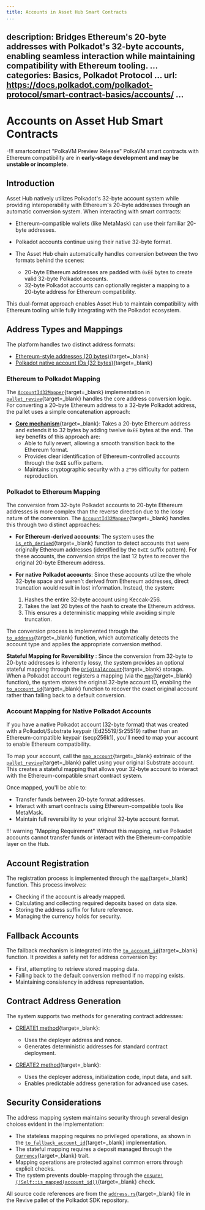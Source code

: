 ```yaml
---
title: Accounts in Asset Hub Smart Contracts
...
```

description: Bridges Ethereum's 20-byte addresses with Polkadot's 32-byte accounts, enabling seamless
  interaction while maintaining compatibility with Ethereum tooling.
...
categories: Basics, Polkadot Protocol
...
url: https://docs.polkadot.com/polkadot-protocol/smart-contract-basics/accounts/
...
---

# Accounts on Asset Hub Smart Contracts

-!!! smartcontract "PolkaVM Preview Release"
    PolkaVM smart contracts with Ethereum compatibility are in **early-stage development and may be unstable or incomplete**.

## Introduction

Asset Hub natively utilizes Polkadot's 32-byte account system while providing interoperability with Ethereum's 20-byte addresses through an automatic conversion system. When interacting with smart contracts:

- Ethereum-compatible wallets (like MetaMask) can use their familiar 20-byte addresses.
- Polkadot accounts continue using their native 32-byte format.
- The Asset Hub chain automatically handles conversion between the two formats behind the scenes:

    - 20-byte Ethereum addresses are padded with `0xEE` bytes to create valid 32-byte Polkadot accounts.
    - 32-byte Polkadot accounts can optionally register a mapping to a 20-byte address for Ethereum compatibility.

This dual-format approach enables Asset Hub to maintain compatibility with Ethereum tooling while fully integrating with the Polkadot ecosystem.

## Address Types and Mappings

The platform handles two distinct address formats:

- [Ethereum-style addresses (20 bytes)](https://ethereum.org/en/developers/docs/accounts/#account-creation){target=\_blank}
- [Polkadot native account IDs (32 bytes)](/polkadot-protocol/parachain-basics/accounts/){target=\_blank}

### Ethereum to Polkadot Mapping

The [`AccountId32Mapper`](https://paritytech.github.io/polkadot-sdk/master/pallet_revive/struct.AccountId32Mapper.html){target=\_blank} implementation in [`pallet_revive`](https://paritytech.github.io/polkadot-sdk/master/pallet_revive/index.html){target=\_blank} handles the core address conversion logic. For converting a 20-byte Ethereum address to a 32-byte Polkadot address, the pallet uses a simple concatenation approach:

- [**Core mechanism**](https://paritytech.github.io/polkadot-sdk/master/pallet_revive/trait.AddressMapper.html#tymethod.to_fallback_account_id){target=\_blank}: Takes a 20-byte Ethereum address and extends it to 32 bytes by adding twelve `0xEE` bytes at the end. The key benefits of this approach are:
    - Able to fully revert, allowing a smooth transition back to the Ethereum format.
    - Provides clear identification of Ethereum-controlled accounts through the `0xEE` suffix pattern.
    - Maintains cryptographic security with a `2^96` difficulty for pattern reproduction.

### Polkadot to Ethereum Mapping

The conversion from 32-byte Polkadot accounts to 20-byte Ethereum addresses is more complex than the reverse direction due to the lossy nature of the conversion. The [`AccountId32Mapper`](https://paritytech.github.io/polkadot-sdk/master/pallet_revive/struct.AccountId32Mapper.html){target=\_blank} handles this through two distinct approaches:

- **For Ethereum-derived accounts**: The system uses the [`is_eth_derived`](https://paritytech.github.io/polkadot-sdk/master/pallet_revive/fn.is_eth_derived.html){target=\_blank} function to detect accounts that were originally Ethereum addresses (identified by the `0xEE` suffix pattern). For these accounts, the conversion strips the last 12 bytes to recover the original 20-byte Ethereum address.

- **For native Polkadot accounts**: Since these accounts utilize the whole 32-byte space and weren't derived from Ethereum addresses, direct truncation would result in lost information. Instead, the system:

    1. Hashes the entire 32-byte account using Keccak-256.
    2. Takes the last 20 bytes of the hash to create the Ethereum address.
    3. This ensures a deterministic mapping while avoiding simple truncation.

The conversion process is implemented through the [`to_address`](https://paritytech.github.io/polkadot-sdk/master/pallet_revive/trait.AddressMapper.html#tymethod.to_address){target=\_blank} function, which automatically detects the account type and applies the appropriate conversion method.

**Stateful Mapping for Reversibility** : Since the conversion from 32-byte to 20-byte addresses is inherently lossy, the system provides an optional stateful mapping through the [`OriginalAccount`](https://paritytech.github.io/polkadot-sdk/master/pallet_revive/pallet/storage_types/struct.OriginalAccount.html){target=\_blank} storage. When a Polkadot account registers a mapping (via the [`map`](https://paritytech.github.io/polkadot-sdk/master/pallet_revive/trait.AddressMapper.html#tymethod.map){target=\_blank} function), the system stores the original 32-byte account ID, enabling the [`to_account_id`](https://paritytech.github.io/polkadot-sdk/master/pallet_revive/trait.AddressMapper.html#tymethod.to_account_id){target=\_blank} function to recover the exact original account rather than falling back to a default conversion.


### Account Mapping for Native Polkadot Accounts

If you have a native Polkadot account (32-byte format) that was created with a Polkadot/Substrate keypair (Ed25519/Sr25519) rather than an Ethereum-compatible keypair (secp256k1), you'll need to map your account to enable Ethereum compatibility.

To map your account, call the [`map_account`](https://paritytech.github.io/polkadot-sdk/master/pallet_revive/pallet/dispatchables/fn.map_account.html){target=\_blank} extrinsic of the [`pallet_revive`](https://paritytech.github.io/polkadot-sdk/master/pallet_revive/index.html){target=\_blank} pallet using your original Substrate account. This creates a stateful mapping that allows your 32-byte account to interact with the Ethereum-compatible smart contract system.

Once mapped, you'll be able to:

- Transfer funds between 20-byte format addresses.
- Interact with smart contracts using Ethereum-compatible tools like MetaMask.
- Maintain full reversibility to your original 32-byte account format.

!!! warning "Mapping Requirement"
    Without this mapping, native Polkadot accounts cannot transfer funds or interact with the Ethereum-compatible layer on the Hub.

## Account Registration

The registration process is implemented through the [`map`](https://paritytech.github.io/polkadot-sdk/master/pallet_revive/trait.AddressMapper.html#tymethod.map){target=\_blank} function. This process involves:

- Checking if the account is already mapped.
- Calculating and collecting required deposits based on data size.
- Storing the address suffix for future reference.
- Managing the currency holds for security.

## Fallback Accounts

The fallback mechanism is integrated into the [`to_account_id`](https://paritytech.github.io/polkadot-sdk/master/pallet_revive/trait.AddressMapper.html#tymethod.to_account_id){target=\_blank} function. It provides a safety net for address conversion by:

- First, attempting to retrieve stored mapping data.
- Falling back to the default conversion method if no mapping exists.
- Maintaining consistency in address representation.

## Contract Address Generation

The system supports two methods for generating contract addresses:

- [CREATE1 method](https://paritytech.github.io/polkadot-sdk/master/pallet_revive/fn.create1.html){target=\_blank}:

    - Uses the deployer address and nonce.
    - Generates deterministic addresses for standard contract deployment.

- [CREATE2 method](https://paritytech.github.io/polkadot-sdk/master/pallet_revive/fn.create2.html){target=\_blank}:

    - Uses the deployer address, initialization code, input data, and salt.
    - Enables predictable address generation for advanced use cases.

## Security Considerations

The address mapping system maintains security through several design choices evident in the implementation:

- The stateless mapping requires no privileged operations, as shown in the [`to_fallback_account_id`](https://paritytech.github.io/polkadot-sdk/master/pallet_revive/trait.AddressMapper.html#tymethod.to_fallback_account_id){target=\_blank} implementation.
- The stateful mapping requires a deposit managed through the [`Currency`](https://paritytech.github.io/polkadot-sdk/master/pallet_revive/pallet/trait.Config.html#associatedtype.Currency){target=\_blank} trait.
- Mapping operations are protected against common errors through explicit checks.
- The system prevents double-mapping through the [`ensure!(!Self::is_mapped(account_id))`](https://github.com/paritytech/polkadot-sdk/blob/stable2412/substrate/frame/revive/src/address.rs#L125){target=\_blank} check.

All source code references are from the [`address.rs`](https://github.com/paritytech/polkadot-sdk/blob/stable2412/substrate/frame/revive/src/address.rs){target=\_blank} file in the Revive pallet of the Polkadot SDK repository.
